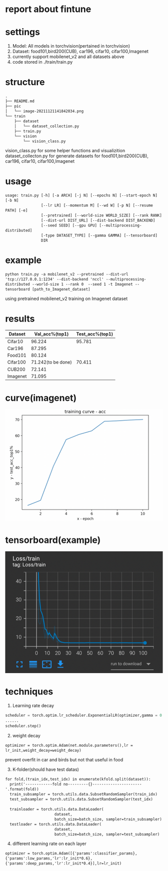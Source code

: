 

# report about fintune

# settings

1. Model: All models in torchvision(pertained in torchvision)
2. Dataset: food101,bird200(CUB), car196, cifar10, cifar100,Imagenet
3. currently support mobilenet_v2 and all datasets above
4. code stored in ./train/train.py

# structure
```
.
├── README.md
├── pic
│   └── image-20211121141842034.png
└── train
    ├── dataset
    │   └── dataset_collection.py
    ├── train.py
    └── vision
        └── vision_class.py
```
vision_class.py for some helper functions and visualizition\
dataset_collecton.py for generate datasets for food101,bird200(CUB), car196, cifar10, cifar100,Imagenet
# usage

```
usage: train.py [-h] [-a ARCH] [-j N] [--epochs N] [--start-epoch N] [-b N]
                [--lr LR] [--momentum M] [--wd W] [-p N] [--resume PATH] [-e]
                [--pretrained] [--world-size WORLD_SIZE] [--rank RANK]
                [--dist-url DIST_URL] [--dist-backend DIST_BACKEND]
                [--seed SEED] [--gpu GPU] [--multiprocessing-distributed]
                [-type DATASET_TYPE] [--gamma GAMMA] [--tensorboard]
                DIR
```

# example
```
python train.py -a mobilenet_v2 --pretrained --dist-url 'tcp://127.0.0.1:1234' --dist-backend 'nccl' --multiprocessing-distributed --world-size 1 --rank 0  --seed 1 -t Imagenet --tensorboard [path_to_Imagenet_dataset]
```
using pretrained mobilenet_v2 training on Imagenet dataset

# results

| Dataset  | Val_acc%(top1)             | Test_acc%(top1) |
| -------- | -------------------------- | --------------- |
| Cifar10  | 96.224                     | 95.781          |
| Car196   | 87.295                     |                 |
| Food101  | 80.124 |                 |
| Cifar100 | 71.242(to be done)         | 70.411          |
| CUB200   | 72.141                     |                 |
| Imagenet | 71.095                     |                 |
# curve(imagenet)

![image-20211121141842034](./pic/image-20211121141842034.png)



# tensorboard(example)



![image-20211122133952845](./pic/image-20211122133952845.png)

# techniques

1. Learning rate decay

```python
scheduler = torch.optim.lr_scheduler.ExponentialLR(optimizer,gamma = 0.95)
......
scheduler.step()
```

2. weight decay

```
optimizer = torch.optim.Adam(net.module.parameters(),lr = lr_init,weight_decay=weight_decay)
```

prevent overfit in car and birds but not that useful in food

3. K-folder(should have test datas)

```
for fold,(train_idx,test_idx) in enumerate(kfold.split(dataset)):
  print('------------fold no---------{}----------------------'.format(fold))
  train_subsampler = torch.utils.data.SubsetRandomSampler(train_idx)
  test_subsampler = torch.utils.data.SubsetRandomSampler(test_idx)
 
  trainloader = torch.utils.data.DataLoader(
                      dataset, 
                      batch_size=batch_size, sampler=train_subsampler)
  testloader = torch.utils.data.DataLoader(
                      dataset,
                      batch_size=batch_size, sampler=test_subsampler)
```

4. different learning rate on each layer

```
optimizer = torch.optim.Adam([{'params':classifier_params},{'params':low_params,'lr':lr_init*0.6},{'params':deep_params,'lr':lr_init*0.4}],lr=lr_init)
```



